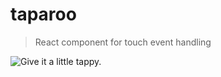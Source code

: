 # taparoo

> React component for touch event handling

![Give it a little tappy.](https://user-images.githubusercontent.com/881783/138025812-b4e5dcb9-1b77-4d98-a16e-3ededf50489f.png)
